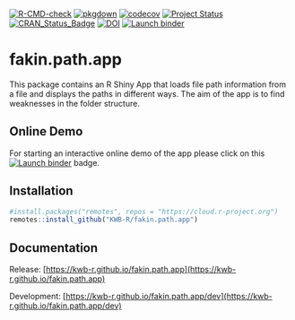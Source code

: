 [![R-CMD-check](https://github.com/KWB-R/fakin.path.app/workflows/R-CMD-check/badge.svg)](https://github.com/KWB-R/fakin.path.app/actions?query=workflow%3AR-CMD-check)
[![pkgdown](https://github.com/KWB-R/fakin.path.app/workflows/pkgdown/badge.svg)](https://github.com/KWB-R/fakin.path.app/actions?query=workflow%3Apkgdown)
[![codecov](https://codecov.io/github/KWB-R/fakin.path.app/branch/master/graphs/badge.svg)](https://codecov.io/github/KWB-R/fakin.path.app)
[![Project Status](https://img.shields.io/badge/lifecycle-experimental-orange.svg)](https://www.tidyverse.org/lifecycle/#experimental)
[![CRAN_Status_Badge](https://www.r-pkg.org/badges/version/fakin.path.app)]()
[![DOI](https://zenodo.org/badge/doi/10.5281/zenodo.3603502.svg)](https://doi.org/10.5281/zenodo.3603502)
[![Launch binder](https://mybinder.org/badge_logo.svg)](https://mybinder.org/v2/gh/kwb-r/fakin.path.app/master?urlpath=https://mybinder.org/v2/gh/kwb-r/apps/fakin.path.app?urlpath=shiny)

# fakin.path.app

This package contains an R Shiny App that
loads file path information from a file and displays the paths in
different ways.  The aim of the app is to find weaknesses in the
folder structure.

## Online Demo 

For starting an interactive online demo of the app please click on this [![Launch binder](https://mybinder.org/badge_logo.svg)](https://mybinder.org/v2/gh/kwb-r/fakin.path.app/master?urlpath=https://mybinder.org/v2/gh/kwb-r/apps/fakin.path.app?urlpath=shiny) badge.

## Installation

```r
#install.packages("remotes", repos = "https://cloud.r-project.org")
remotes::install_github("KWB-R/fakin.path.app")
```

## Documentation

Release: [https://kwb-r.github.io/fakin.path.app](https://kwb-r.github.io/fakin.path.app)

Development: [https://kwb-r.github.io/fakin.path.app/dev](https://kwb-r.github.io/fakin.path.app/dev)

